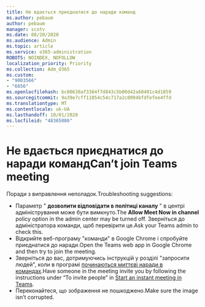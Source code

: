 ```yaml
---
title: Не вдається приєднатися до наради команд
ms.author: pebaum
author: pebaum
manager: scotv
ms.date: 08/20/2020
ms.audience: Admin
ms.topic: article
ms.service: o365-administration
ROBOTS: NOINDEX, NOFOLLOW
localization_priority: Priority
ms.collection: Adm_O365
ms.custom:
- "9003566"
- "6656"
ms.openlocfilehash: bc00638af3364f7d843c5b00d42a60491c4d1859
ms.sourcegitcommit: 9a39e7cff11854c54c717a2c0094bfdfefee4ffd
ms.translationtype: MT
ms.contentlocale: uk-UA
ms.lasthandoff: 10/01/2020
ms.locfileid: "48365086"
---
```

# <a name="cant-join-teams-meeting"></a><span data-ttu-id="064f5-102">Не вдається приєднатися до наради команд</span><span class="sxs-lookup"><span data-stu-id="064f5-102">Can’t join Teams meeting</span></span>

<span data-ttu-id="064f5-103">Поради з виправлення неполадок.</span><span class="sxs-lookup"><span data-stu-id="064f5-103">Troubleshooting suggestions:</span></span>  

- <span data-ttu-id="064f5-104">Параметр "  **дозволити відповідати в політиці каналу**  " в центрі адміністрування може бути вимкнуто.</span><span class="sxs-lookup"><span data-stu-id="064f5-104">The  **Allow Meet Now in channel**  policy option in the admin center may be turned off.</span></span> <span data-ttu-id="064f5-105">Зверніться до адміністратора команди, щоб перевірити це.</span><span class="sxs-lookup"><span data-stu-id="064f5-105">Ask your Teams admin to check this.</span></span>
- <span data-ttu-id="064f5-106">Відкрийте веб-програму "команди" в Google Chrome і спробуйте приєднатися до наради.</span><span class="sxs-lookup"><span data-stu-id="064f5-106">Open the Teams web app in Google Chrome and then try to join the meeting.</span></span>
- <span data-ttu-id="064f5-107">Зверніться до вас, дотримуючись інструкцій у розділі "запросити людей", коли в програмі  [починаються миттєві наради в командах](https://support.microsoft.com/office/start-an-instant-meeting-in-teams-ff95e53f-8231-4739-87fa-00b9723f4ef5).</span><span class="sxs-lookup"><span data-stu-id="064f5-107">Have someone in the meeting invite you by following the instructions under “To invite people” in  [Start an instant meeting in Teams](https://support.microsoft.com/office/start-an-instant-meeting-in-teams-ff95e53f-8231-4739-87fa-00b9723f4ef5).</span></span>
- <span data-ttu-id="064f5-108">Переконайтеся, що зображення не пошкоджено.</span><span class="sxs-lookup"><span data-stu-id="064f5-108">Make sure the image isn’t corrupted.</span></span>
